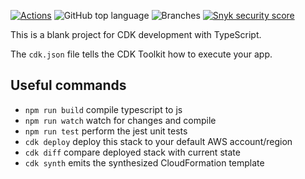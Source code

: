 [![Actions](https://github.com/SrinathBala/IAM-stack/actions/workflows/main.yml/badge.svg)](https://github.com/SrinathBala/IAM-stack/actions)
![GitHub top language](https://img.shields.io/github/languages/top/SrinathBala/IAM-stack?raw=true)
![Branches](https://img.shields.io/endpoint?url=https://raw.githubusercontent.com/SrinathBala/IAM-stack/badgestest/.github/badges/branches.json?raw=true)
[![Snyk security score](https://snyk-widget.herokuapp.com/badge/pip/jacoco-badge-generator/badge.svg)](https://snyk.io/vuln/pip%3AIAM-stack)

This is a blank project for CDK development with TypeScript.

The `cdk.json` file tells the CDK Toolkit how to execute your app.

## Useful commands

* `npm run build`   compile typescript to js
* `npm run watch`   watch for changes and compile
* `npm run test`    perform the jest unit tests
* `cdk deploy`      deploy this stack to your default AWS account/region
* `cdk diff`        compare deployed stack with current state
* `cdk synth`       emits the synthesized CloudFormation template

